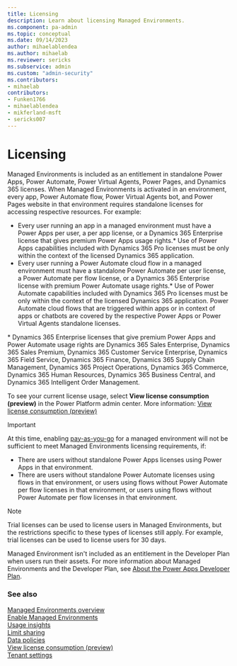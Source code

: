 ```yaml
---
title: Licensing
description: Learn about licensing Managed Environments.
ms.component: pa-admin
ms.topic: conceptual
ms.date: 09/14/2023
author: mihaelablendea
ms.author: mihaelab
ms.reviewer: sericks
ms.subservice: admin
ms.custom: "admin-security"
ms.contributors:
- mihaelab
contributors:
- Funken1766
- mihaelablendea
- mikferland-msft
- sericks007
---
```

# Licensing

Managed Environments is included as an entitlement in standalone Power Apps, Power Automate, Power Virtual Agents, Power Pages, and Dynamics 365 licenses. When Managed Environments is activated in an environment, every app, Power Automate flow, Power Virtual Agents bot, and Power Pages website in that environment requires standalone licenses for accessing respective resources. For example: 

- Every user running an app in a managed environment must have a Power Apps per user, a per app license, or a Dynamics 365 Enterprise license that gives premium Power Apps usage rights.\* Use of Power Apps capabilities included with Dynamics 365 Pro licenses must be only within the context of the licensed Dynamics 365 application. 
- Every user running a Power Automate cloud flow in a managed environment must have a standalone Power Automate per user license, a Power Automate per flow license, or a Dynamics 365 Enterprise license with premium Power Automate usage rights.\* Use of Power Automate capabilities included with Dynamics 365 Pro licenses must be only within the context of the licensed Dynamics 365 application. Power Automate cloud flows that are triggered within apps or in context of apps or chatbots are covered by the respective Power Apps or Power Virtual Agents standalone licenses. 

\* Dynamics 365 Enterprise licenses that give premium Power Apps and Power Automate usage rights are Dynamics 365 Sales Enterprise, Dynamics 365 Sales Premium, Dynamics 365 Customer Service Enterprise, Dynamics 365 Field Service, Dynamics 365 Finance, Dynamics 365 Supply Chain Management, Dynamics 365 Project Operations, Dynamics 365 Commerce, Dynamics 365 Human Resources, Dynamics 365 Business Central, and Dynamics 365 Intelligent Order Management.

To see your current license usage, select **View license consumption (preview)** in the Power Platform admin center. More information: [View license consumption (preview)](view-license-consumption-issues.md)

> [!IMPORTANT]
> At this time, enabling [pay-as-you-go](pay-as-you-go-overview.md) for a managed environment will not be sufficient to meet Managed Environments licensing requirements, if:
> - There are users without standalone Power Apps licenses using Power Apps in that environment.
> - There are users without standalone Power Automate licenses using flows in that environment, or users using flows without Power Automate per flow licenses in that environment, or users using flows without Power Automate per flow licenses in that environment.


> [!NOTE]
> Trial licenses can be used to license users in Managed Environments, but the restrictions specific to these types of licenses still apply. For example, trial licenses can be used to license users for 30 days.
>
> Managed Environment isn't included as an entitlement in the Developer Plan when users run their assets. For more information about Managed Environments and the Developer Plan, see [About the Power Apps Developer Plan](../developer/plan.md).

### See also
[Managed Environments overview](managed-environment-overview.md)  <br />
[Enable Managed Environments](managed-environment-enable.md)  <br />
[Usage insights](managed-environment-usage-insights.md)  <br />
[Limit sharing](managed-environment-sharing-limits.md)  <br />
[Data policies](managed-environment-data-policies.md)  <br />
[View license consumption (preview)](view-license-consumption-issues.md) <br />
[Tenant settings](tenant-settings.md) 
